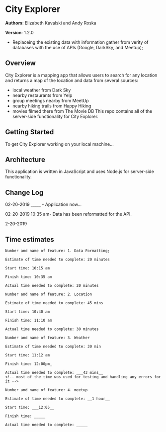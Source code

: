 # City Explorer

**Authors**: Elizabeth Kavalski and Andy Roska

**Version**: 1.2.0 
<!-- (increment the patch/fix version number if you make more commits past your first submission) -->
* Replaceing the existing data with information gather from verity of databases with the use of APIs (Google, DarkSky, and Meetup);

## Overview
City Explorer is a mapping app that allows users to search for any location and returns a map of the location and data from several sources: 
* local weather from Dark Sky
* nearby restaurants from Yelp
* group meetings nearby from MeetUp
* nearby hiking trails from Happy Hiking
* movies filmed there from The Movie DB
This repo contains all of the server-side functionality for City Explorer.

## Getting Started
To get City Explorer working on your local machine…

## Architecture
This application is written in JavaScript and uses Node.js for server-side functionality. 
<!-- Provide a detailed description of the application design. What technologies (languages, libraries, etc) you're using, and any other relevant design information. -->

## Change Log
02-20-2019 _____ - Application now…

02-20-2019 10:35 am- Data has been reformatted for the API.

2-20-2019 

<!-- Use this area to document the iterative changes made to your application as each feature is successfully implemented. Use time stamps. Here's an examples:

01-01-2001 4:59pm - Application now has a fully-functional express server, with a GET route for the location resource.

## Credits and Collaborations
<!-- Give credit (and a link) to other people or resources that helped you build this application. -->

## Time estimates

```
Number and name of feature: 1. Data Formatting;

Estimate of time needed to complete: 20 minutes

Start time: 10:15 am

Finish time: 10:35 am

Actual time needed to complete: 20 minutes
```

```
Number and name of feature: 2. Location

Estimate of time needed to complete: 45 mins

Start time: 10:40 am

Finish time: 11:10 am

Actual time needed to complete: 30 minutes
```

```
Number and name of feature: 3. Weather

Estimate of time needed to complete: 30 min

Start time: 11:12 am

Finish time: 12:00pm_

Actual time needed to complete: ___43 mins__
<!-- most of the time was used for testing and handling any errors for it -->
```
```
Number and name of feature: 4. meetup

Estimate of time needed to complete: __1 hour__

Start time: ___12:05__

Finish time: _____

Actual time needed to complete: _____
```
